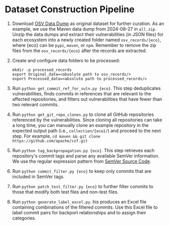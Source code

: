 # Dataset Construction Pipeline

1. Download [OSV Data Dump](https://google.github.io/osv.dev/data/) as original dataset for further curation. As an example, we use the Maven data dump from 2024-08-27 in `all.zip`. Unzip the data dumps and extract their vulnerabilities (in JSON files) for each ecosystem into a newly created folder named `osv_records/{eco}`, where {eco} can be `pypi`, `maven`, or `npm`. Remember to remove the zip files from the `osv_records/{eco}` after the records are extracted.

2. Create and configure data folders to be processed:
    ```
    mkdir -p processed_records
    export Original_data=<absolute path to osv_records/>
    export Processed_data=<absolute path to processed_records/>
    ```

3. Run `python get_commit_ref_for_vuln.py {eco}`. This step deduplicates vulnerabilities, finds commits in references that are relevant to the affected repositories, and filters out vulnerabilities that have fewer than two relevant commits.
4. Run `python get_git_repo_clones.py` to clone all GitHub repositories referenced by the vulnerabilities. Since cloning all repositories can take a long time, you can manually clone an example repository in the expected output path (i.e., `collection/{eco}/`) and proceed to the next step. For example, `cd maven && git clone https://github.com/apache/cxf.git`
5. Run `python tag_backpropagation.py {eco}`. This step retrieves each repository's commit tags and parse any available SemVer information. We use the regular expression pattern from [SemVer Source Code](https://github.com/semver/semver/blob/master/semver.md).
6. Run `python commit_filter.py {eco}` to keep only commits that are included in SemVer tags.
7. Run `python patch_test_filter.py {eco}` to further filter commits to those that modify both test files and non-test files.
8. Run `python generate_label_excel.py`. his produces an Excel file containing combinations of the filtered commits. Use this Excel file to label commit pairs for backport relationships and to assign their categories.
